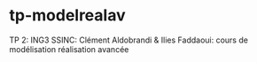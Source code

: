 # tp-modelrealav
TP 2: ING3 SSINC: Clément Aldobrandi &amp; Ilies Faddaoui: cours de modélisation réalisation avancée
